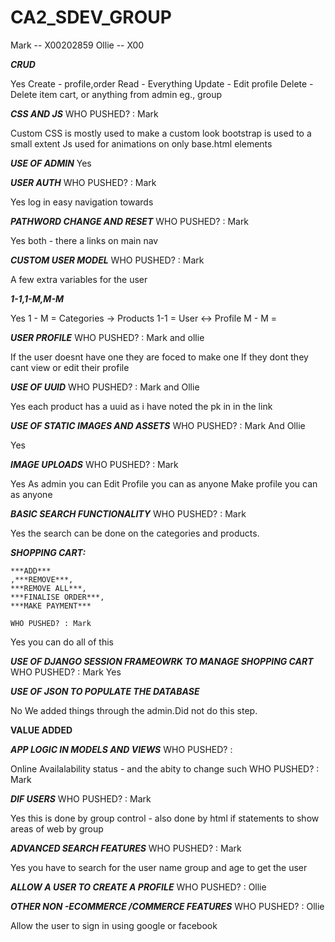 # CA2_SDEV_GROUP


Mark -- X00202859
Ollie -- X00

***CRUD***

Yes
Create - profile,order
Read - Everything
Update - Edit profile
Delete - Delete item cart, or anything from admin eg., group 

***CSS AND JS***
	WHO PUSHED? : Mark
	
Custom CSS is mostly used to make a custom look bootstrap is used to a small extent 
Js used for animations on only base.html elements

***USE OF ADMIN***
Yes

***USER AUTH***
	WHO PUSHED? : Mark
	
Yes log in easy navigation towards

***PATHWORD CHANGE AND RESET***
	WHO PUSHED? : Mark
	
Yes both - there a links on main nav

***CUSTOM USER MODEL***
	WHO PUSHED? : Mark
	
A few extra variables for the user 
	

***1-1,1-M,M-M***

Yes 
1 - M = Categories -> Products
1-1 = User <-> Profile 
M - M = 

***USER PROFILE***
	WHO PUSHED? : Mark and ollie

 If the user doesnt have one they are foced to make one 
 If they dont they cant view or edit their profile 
 

***USE OF UUID***
	WHO PUSHED? : Mark and Ollie

Yes each product has a uuid as i have noted the pk in in the link 

***USE OF STATIC IMAGES AND ASSETS***
	WHO PUSHED? : Mark And Ollie

Yes

***IMAGE UPLOADS***
	WHO PUSHED? : Mark
	
Yes 
As admin you can 
Edit Profile you can as anyone
Make profile you can as anyone

***BASIC SEARCH FUNCTIONALITY***
	WHO PUSHED? : Mark
	
Yes the search can be done on the categories and products.

***SHOPPING CART:***

	***ADD***
	,***REMOVE***,
	***REMOVE ALL***,
	***FINALISE ORDER***,
	***MAKE PAYMENT***
	
	WHO PUSHED? : Mark
	
Yes you can do all of this 

***USE OF DJANGO SESSION FRAMEOWRK TO MANAGE SHOPPING CART***
	WHO PUSHED? : Mark
Yes 

***USE OF JSON TO POPULATE THE DATABASE***

No
We added things through the admin.Did not do this step.

******VALUE ADDED******

***APP LOGIC IN MODELS AND VIEWS***
	WHO PUSHED? : 

Online Availalability status - and the abity to change such 	WHO PUSHED? : Mark


***DIF USERS***
	WHO PUSHED? : Mark
	
Yes this is done by group control - also done by html if statements to show areas of web by group 


***ADVANCED SEARCH FEATURES***
	WHO PUSHED? : Mark
	
Yes you have to search for the user name group and age to get the user

***ALLOW A USER TO CREATE A PROFILE***
	WHO PUSHED? : Ollie
	


***OTHER NON -ECOMMERCE /COMMERCE FEATURES***
	WHO PUSHED? : Ollie

 Allow the user to sign in using google or facebook 


